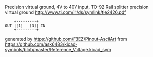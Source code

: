 Precision virtual ground, 4V to 40V input, TO-92
Rail splitter precision virtual ground
http://www.ti.com/lit/ds/symlink/tle2426.pdf


	    +---------+
	OUT |[1]   [3]| IN
	    +---------+


generated by https://github.com/FBEZ/Pinout-AsciiArt from https://github.com/ask6483/kicad-symbols/blob/master/Reference_Voltage.kicad_sym
